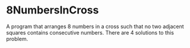 # 8NumbersInCross
A program that arranges 8 numbers in a cross such that no two adjacent squares contains consecutive numbers. There are 4 solutions to this problem.
